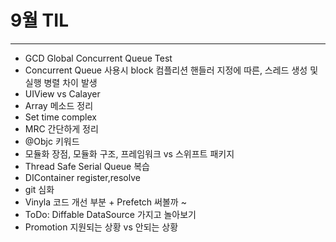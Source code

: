 # 9월 TIL
***

* GCD Global Concurrent Queue Test
 * Concurrent Queue 사용시 block 컴플리션 핸들러 지정에 따른, 스레드 생성 및 실행 병렬 차이 발생
* UIView vs Calayer
* Array 메소드 정리
* Set time complex
* MRC 간단하게 정리
* @Objc 키워드
* 모듈화 장점, 모듈화 구조, 프레임워크 vs 스위프트 패키지
* Thread Safe Serial Queue 복습
* DIContainer register,resolve
* git 심화
* Vinyla 코드 개선 부분 + Prefetch 써볼까 ~
* ToDo: Diffable DataSource 가지고 놀아보기
* Promotion 지원되는 상황 vs 안되는 상황

